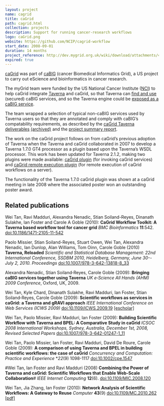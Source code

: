 ```yaml
---
layout: project
name: cagrid
title: caGrid
path: cagrid.html
collection: projects
description: Support for running cancer-research workflows
logo: caGrid.png
website: https://github.com/NCIP/cagrid-workflow
start_date: 2008-09-01
duration: 14 months
project_reference: http://dev.mygrid.org.uk/wiki/download/attachments/426053/Manchester+Amended+7_29_08.doc?version=1
expired: true
---
```


[caGrid](https://github.com/NCIP/cagrid) was part of [caBIG](https://en.wikipedia.org/wiki/CaBIG) (cancer Biomedical Informatics Grid), a US project to carry out eScience and bioinformatics in cancer research.

The myGrid team were funded by the US National Cancer Institute ([NCI](http://www.cancer.gov/)) to help caGrid integrate [Taverna](http://www.taverna.org.uk/) and caGrid, so that Taverna can [find and use](https://github.com/NCIP/cagrid-workflow) (secured) caBIG services, and so the Taverna engine could be [exposed as a caBIG service](https://github.com/NCIP/taverna-grid).

The team wrapped a selection of typical non-caBIG services used by Taverna users so that they are annotated and comply with caBIG’s compatability requirements, as described by the [caGrid Taverna deliverables](http://dev.mygrid.org.uk/wiki/display/caGrid/Deliverables) [(archived)](https://wiki.nci.nih.gov/display/GFORGEARCHIVES/Docs+Archive+Page+-+taverna-cagrid) and the [project summary report](https://ncisvn.nci.nih.gov/svn/docs/trunk/taverna-cagrid/Deliverables/Task1.4-ProjectSummaryReport.pdf).

The work on the caGrid project follows on from caGrid’s previous adoption of Taverna when the Taverna and caGrid collaborated in 2007 to develop a Taverna 1.7.0 GT4 processor as a plugin based upon the Taverna’s WSDL processor. This work has been updated for Taverna 2.1.2, making two plugins were made available: [caGrid plugin](http://www.taverna.org.uk/documentation/taverna-2-x/taverna-2-x-plugins/#cagrid_plugin) (for invoking caGrid services) and [caGrid remote execution plugin](http://www.taverna.org.uk/documentation/taverna-2-x/taverna-2-x-plugins/#cagrid_remote_execution_plugin) (for remote execution of caGrid workflows on a server).

The functionality of the Taverna 1.7.0 caGrid plugin was shown at a caGrid meeting in late 2008 where the associated poster won an outstanding poster award.

## Related publications


Wei Tan, Ravi Madduri, Alexandra Nenadic, Stian Soiland-Reyes, Dinanath Sulakhe, Ian Foster and Carole A Goble (2010):
**CaGrid Workflow Toolkit: A Taverna based workflow tool for cancer grid**
_BMC Bioinformatics_ **11**:542.
[doi:10.1186/1471-2105-11-542](http://dx.doi.org/10.1186/1471-2105-11-542)

Paolo Missier, Stian Soiland-Reyes, Stuart Owen, Wei Tan, Alexandra Nenadic, Ian Dunlop, Alan Williams, Tom Oinn, Carole Goble (2010)
**Taverna, Reloaded**
_Scientific and Statistical Database Management: 22nd International Conference, SSDBM 2010, Heidelberg, Germany, June 30--July 2, 2010. Proceedings_
[doi:10.1007/978-3-642-13818-8_33](http://dx.doi.org/10.1007/978-3-642-13818-8_33)

Alexandra Nenadic, Stian Soiland‐Reyes, Carole Goble (2009):
**Bringing caBIG services together using Taverna**
_UK e‐Science All Hands (AHM) 2009 Conference_, Oxford, UK, 2009.

Wei Tan, Kyle Chard, Dinanath Sulakhe, Ravi Madduri, Ian Foster, Stian Soiland‐Reyes, Carole Goble (2009):
**Scientific workflows as services in caGrid: a Taverna and gRAVI approach**
_IEEE International Conference on Web Services (ICWS 2009)_
[doi:10.1109/ICWS.2009.19](http://dx.doi.org/10.1109/ICWS.2009.19)
[[escholar]](https://www.escholar.manchester.ac.uk/uk-ac-man-scw:192018)


Wei Tan, Paolo Missier, Ravi Madduri, Ian Foster (2009):
**Building Scientific Workflow with Taverna and BPEL: A Comparative Study in caGrid**
_ICSOC 2008 International Workshops, Sydney, Australia, December 1st, 2008, Revised Selected Papers_
[doi:10.1007/978-3-642-01247-1_11](http://dx.doi.org/10.1007/978-3-642-01247-1_11)

Wei Tan, Paolo Missier, Ian Foster,  Ravi Madduri, David De Roure, Carole Goble (2009): 
**A comparison of using Taverna and BPEL in building scientific workflows: the case of caGrid**
_Concurrency and Computation: Practice and Experience_ **22*(9) 1098-1117
[doi:10.1002/cpe.1547](http://dx.doi.org/10.1002/cpe.1547)

#Wei Tan, Ian Foster and Ravi Madduri (2008)
**Combining the Power of Taverna and caGrid: Scientific Workflows that Enable Web-Scale Collaboration**#
_IEEE Internet Computing_ **12**(6).
[doi:10.1109/MIC.2008.120](http://dx.doi.org/10.1109/MIC.2008.120)

Wei Tan, Jia Zhang, Ian Foster (2010):
**Network Analysis of Scientific Workflows: A Gateway to Reuse**
_Computer_ **43**(9)
[doi:10.1109/MC.2010.262](http://dx.doi.org/10.1109/MC.2010.262)
[[pdf]](http://repository.cmu.edu/cgi/viewcontent.cgi?article=1108&context=silicon_valley)

